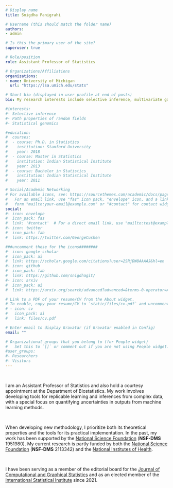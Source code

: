 ```yaml
---
# Display name
title: Snigdha Panigrahi

# Username (this should match the folder name)
authors:
- admin

# Is this the primary user of the site?
superuser: true

# Role/position
role: Assistant Professor of Statistics

# Organizations/Affiliations
organizations:
- name: University of Michigan
  url: "https://lsa.umich.edu/stats"

# Short bio (displayed in user profile at end of posts)
bio: My research interests include selective inference, multivariate gaussian processes and applications in statistical genomics.

#interests:
#- Selective inference
#- Path properties of random fields
#- Statistical genomics

#education:
#  courses:
#  - course: Ph.D. in Statistics
#    institution: Stanford University
#    year: 2018
#  - course: Master in Statistics
#    institution: Indian Statistical Institute
#    year: 2013
#  - course: Bachelor in Statistics
#    institution: Indian Statistical Institute
#    year: 2011

# Social/Academic Networking
# For available icons, see: https://sourcethemes.com/academic/docs/page-builder/#icons
#   For an email link, use "fas" icon pack, "envelope" icon, and a link in the
#   form "mailto:your-email@example.com" or "#contact" for contact widget.
social:
#- icon: envelope
#  icon_pack: fas
#  link: '#contact'  # For a direct email link, use "mailto:test@example.org".
#- icon: twitter
#  icon_pack: fab
#  link: https://twitter.com/GeorgeCushen

###uncomment these for the icons########
#- icon: google-scholar
#  icon_pack: ai
#  link: https://scholar.google.com/citations?user=2SRjDW8AAAAJ&hl=en
#- icon: github
#  icon_pack: fab
#  link: https://github.com/snigdhagit/
#- icon: arxiv
#  icon_pack: ai
#  link: https://arxiv.org/search/advanced?advanced=&terms-0-operator=AND&terms-0-#term=Snigdha+panigrahi&terms-0-field=author&classification-#physics_archives=all&classification-include_cross_list=include&date-#filter_by=all_dates&date-year=&date-from_date=&date-to_date=&date-#date_type=submitted_date&abstracts=show&size=50&order=-announced_date_first

# Link to a PDF of your resume/CV from the About widget.
# To enable, copy your resume/CV to `static/files/cv.pdf` and uncomment the lines below.
# - icon: cv
#   icon_pack: ai
#   link: files/cv.pdf

# Enter email to display Gravatar (if Gravatar enabled in Config)
email: ""

# Organizational groups that you belong to (for People widget)
#   Set this to `[]` or comment out if you are not using People widget.
#user_groups:
#- Researchers
#- Visitors
---
```


<br>

I am an Assistant Professor of Statistics and also hold a courtesy appointment at the Department of Biostatistics. My work involves developing tools for replicable learning and inferences from complex data, with a special focus on quantifying uncertainties in outputs from machine learning methods. 

<br>

When developing new methodology, I prioritize both its theoretical properties and the tools for its practical implementation. In the past, my work has been supported by the [National Science Foundation](https://new.nsf.gov/funding/opportunities/statistics) (**NSF-DMS** 1951980). My current research is partly funded by both the [National Science Foundation](https://new.nsf.gov/funding/opportunities/statistics) (**NSF-DMS** 2113342) and the [National Institutes of Health](https://www.nigms.nih.gov). 


<br>

I have been serving as a member of the editorial board for the [Journal of Computational and Graphical Statistics](https://www.tandfonline.com/toc/ucgs20/current) and as an elected member of the [International Statistical Institute](https://www.isi-web.org) since 2021.

<br>


